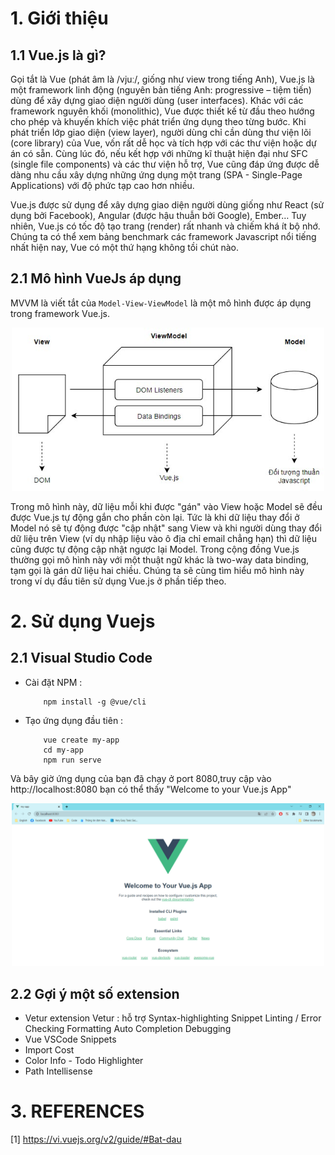 # 1. Giới thiệu
## 1.1 Vue.js là gì?
Gọi tắt là Vue (phát âm là /vjuː/, giống như view trong tiếng Anh), Vue.js là một framework linh động (nguyên bản tiếng Anh: progressive – tiệm tiến) dùng để xây dựng giao diện người dùng (user interfaces). Khác với các framework nguyên khối (monolithic), Vue được thiết kế từ đầu theo hướng cho phép và khuyến khích việc phát triển ứng dụng theo từng bước. Khi phát triển lớp giao diện (view layer), người dùng chỉ cần dùng thư viện lõi (core library) của Vue, vốn rất dễ học và tích hợp với các thư viện hoặc dự án có sẵn. Cùng lúc đó, nếu kết hợp với những kĩ thuật hiện đại như SFC (single file components) và các thư viện hỗ trợ, Vue cũng đáp ứng được dễ dàng nhu cầu xây dựng những ứng dụng một trang (SPA - Single-Page Applications) với độ phức tạp cao hơn nhiều.

Vue.js được sử dụng để xây dựng giao diện người dùng giống như React (sử dụng bởi Facebook), Angular (được hậu thuẫn bởi Google), Ember… Tuy nhiên, Vue.js có tốc độ tạo trang (render) rất nhanh và chiếm khá ít bộ nhớ. Chúng ta có thể xem bảng benchmark các framework Javascript nổi tiếng nhất hiện nay, Vue có một thứ hạng không tồi chút nào.
## 2.1 Mô hình VueJs áp dụng
MVVM là viết tắt của `Model-View-ViewModel` là một mô hình được áp dụng trong framework Vue.js.

<p align = "center">
<img width = 500 src = "./images/mohinhmvvm.jpg">
</p>

Trong mô hình này, dữ liệu mỗi khi được "gán" vào View hoặc Model sẽ đều được Vue.js tự động gắn cho phần còn lại. Tức là khi dữ liệu thay đổi ở Model nó sẽ tự động được "cập nhật" sang View và khi người dùng thay đổi dữ liệu trên View (ví dụ nhập liệu vào ô địa chỉ email chẳng hạn) thì dữ liệu cũng được tự động cập nhật ngược lại Model. Trong cộng đồng Vue.js thường gọi mô hình này với một thuật ngữ khác là two-way data binding, tạm gọi là gán dữ liệu hai chiều. Chúng ta sẽ cùng tìm hiểu mô hình này trong ví dụ đầu tiên sử dụng Vue.js ở phần tiếp theo.

# 2. Sử dụng Vuejs
## 2.1 Visual Studio Code 
- Cài đặt NPM :

    ```vuejs
        npm install -g @vue/cli
    ```
- Tạo ứng dụng đầu tiên :

    ```vuejs
        vue create my-app
        cd my-app
        npm run serve
    ```
Và bây giờ ứng dụng của bạn đã chạy ở port 8080,truy cập vào http://localhost:8080 bạn có thể thấy "Welcome to your Vue.js App"

<p align = "center">
<img width = 500 src = "./images/openvuejs.png">
</p>

## 2.2 Gợi ý một số extension 
-   Vetur extension Vetur : hỗ trợ Syntax-highlighting Snippet Linting / Error Checking Formatting Auto Completion Debugging
- Vue VSCode Snippets
- Import Cost
- Color Info - Todo Highlighter
- Path Intellisense

# 3. REFERENCES
[1] https://vi.vuejs.org/v2/guide/#Bat-dau